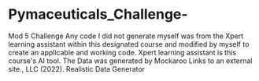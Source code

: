 # Pymaceuticals_Challenge-
Mod 5 Challenge
 Any code I did not generate myself was from the Xpert learning assistant within this designated course and modified by myself to create an applicable and working code. Xpert learning assistant is this course's AI tool. The Data was generated by Mockaroo Links to an external site., LLC (2022). Realistic Data Generator
